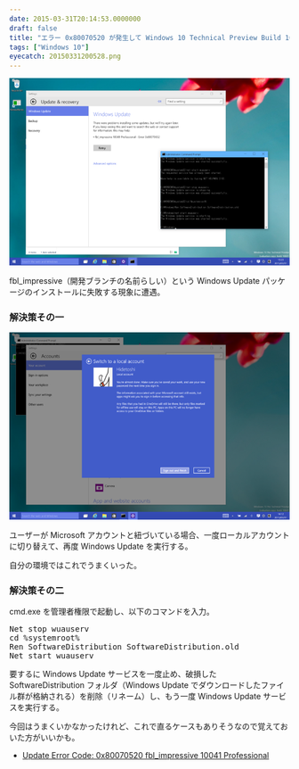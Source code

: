 ```yaml
---
date: 2015-03-31T20:14:53.0000000
draft: false
title: "エラー 0x80070520 が発生して Windows 10 Technical Preview Build 10049 へアップデートできない"
tags: ["Windows 10"]
eyecatch: 20150331200528.png
---
```

<p><span itemscope itemtype="http://schema.org/Photograph"><img src="20150331200528.png" alt="f:id:daruyanagi:20150331200528p:plain" title="f:id:daruyanagi:20150331200528p:plain" class="hatena-fotolife" itemprop="image"></span></p><p>fbl_impressive（開発ブランチの名前らしい）という Windows Update パッケージのインストールに失敗する現象に遭遇。</p>

<div class="section">
<h3>解決策その一</h3>
<p><span itemscope itemtype="http://schema.org/Photograph"><img src="20150331201018.png" alt="f:id:daruyanagi:20150331201018p:plain" title="f:id:daruyanagi:20150331201018p:plain" class="hatena-fotolife" itemprop="image"></span></p><p>ユーザーが Microsoft アカウントと紐づいている場合、一度ローカルアカウントに切り替えて、再度 Windows Update を実行する。</p><p>自分の環境ではこれでうまくいった。</p>

</div>
<div class="section">
<h3>解決策その二</h3>
<p>cmd.exe を管理者権限で起動し、以下のコマンドを入力。</p>
<pre class="code" data-lang="" data-unlink>Net stop wuauserv
cd %systemroot%
Ren SoftwareDistribution SoftwareDistribution.old
Net start wuauserv</pre><p>要するに Windows Update サービスを一度止め、破損した SoftwareDistribution フォルダ（Windows Update でダウンロードしたファイル群が格納される）を削除（リネーム）し、もう一度 Windows Update サービスを実行する。</p><p>今回はうまくいかなかったけれど、これで直るケースもありそうなので覚えておいた方がいいかも。</p>

<ul>
<li><a href="https://social.technet.microsoft.com/Forums/en-US/726ad1c3-721b-4e86-8682-2835bfb0d784/update-error-code-0x80070520-fblimpressive-10041-professional?forum=WinPreview2014Setup">Update Error Code: 0x80070520 fbl_impressive 10041 Professional</a></li>
</ul>
</div>